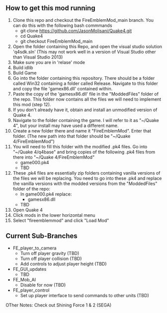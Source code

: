 ## How to get this mod running
1. Clone this repo and checkout the FireEmblemMod_main branch. You can do this with the following bash commmands
   - git clone https://github.com/JasonMolisani/Quake4.git
   - cd Quake4
   - git checkout FireEmblemMod_main
2. Open the folder containing this Repo, and open the visual studio solution 'q4sdk.sln' (This  may not work well in a version of Visual Studio other than Visual Studio 2013)
3. Make sure you are in 'relase' mode
4. Build idlib
5. Build Game
6. Go into the folder containing this repository. There should be a folder called Win32 containing a folder called Release. Navigate to this folder and copy the file 'gamex86.dll' contained within.
7. Paste the copy of the 'gamesx86.dll' file in the "ModdedFiles" folder of the repo. This folder now contains all the files we will need to implement this mod (step 12).
8. If you don't already have it, obtain and install an unmodified version of Quake 4.
9. Navigate to the folder containing the game. I will refer to it as "~/Quake 4", but your install may have used a different name.
10. Create a new folder there and name it "FireEmblemMod". Enter that folder. (The new path into that folder should be "~/Quake 4/FireEmblemMod")
11. You will need to fill this folder with the modified .pk4 files. Go into "~/Quake 4/q4base" and bring copies of the following .pk4 files from there into "~/Quake 4/FireEmblemMod"
    - game000.pk4
    - TBD
12. These .pk4 files are essentially zip folders containing vanilla versions of the files we will be replacing. You need to go into these .pk4 and replace the vanilla versions with the modded versions from the "ModdedFiles" folder of the repo:
    - In game000.pk4 replace:
      - gamesx86.dll
    - TBD
13. Open Quake 4
14. Click mods in the lower horizontal menu
15. Select "fireemblemmod" and click "Load Mod"

## Current Sub-Branches
- FE_player_to_camera
  - Turn off player gravity (TBD)
  - Turn off player collision (TBD)
  - Add controls to adjust player height (TBD)
- FE_GUI_updates
  - TBD
- FE_Mob_AI
  - Disable for now (TBD)
- FE_player_control
  - Set up player interface to send commands to other units (TBD)

OTher Notes:
Check out Shining Force 1 & 2 (SEGA)